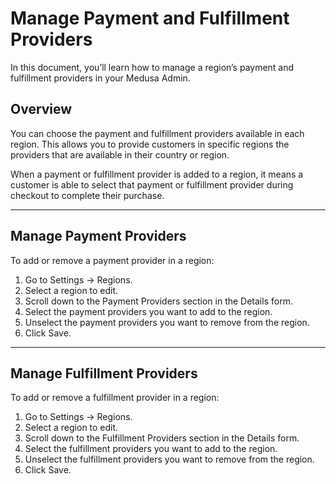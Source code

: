 # Manage Payment and Fulfillment Providers

In this document, you’ll learn how to manage a region’s payment and fulfillment providers in your Medusa Admin.

## Overview

You can choose the payment and fulfillment providers available in each region. This allows you to provide customers in specific regions the providers that are available in their country or region.

When a payment or fulfillment provider is added to a region, it means a customer is able to select that payment or fulfillment provider during checkout to complete their purchase.

---

## Manage Payment Providers

To add or remove a payment provider in a region:

1. Go to Settings → Regions.
2. Select a region to edit.
3. Scroll down to the Payment Providers section in the Details form.
4. Select the payment providers you want to add to the region.
5. Unselect the payment providers you want to remove from the region.
6. Click Save.

---

## Manage Fulfillment Providers

To add or remove a fulfillment provider in a region:

1. Go to Settings → Regions.
2. Select a region to edit.
3. Scroll down to the Fulfillment Providers section in the Details form.
4. Select the fulfillment providers you want to add to the region.
5. Unselect the fulfillment providers you want to remove from the region.
6. Click Save.
